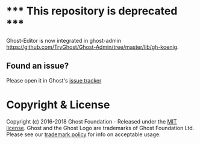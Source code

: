 # *** This repository is deprecated ***
Ghost-Editor is now integrated in ghost-admin https://github.com/TryGhost/Ghost-Admin/tree/master/lib/gh-koenig.

## Found an issue?
Please open it in Ghost's [issue tracker](https://github.com/tryghost/ghost/issues)

# Copyright & License

Copyright (c) 2016-2018 Ghost Foundation - Released under the [MIT license](LICENSE). Ghost and the Ghost Logo are trademarks of Ghost Foundation Ltd. Please see our [trademark policy](https://ghost.org/trademark/) for info on acceptable usage.
